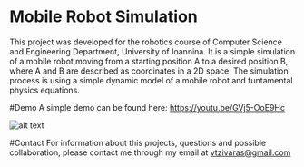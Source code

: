 # Mobile Robot Simulation
This project was developed for the robotics course of Computer Science and Engineering Department, University of Ioannina. It is a simple simulation of a mobile robot moving from a starting position A to a desired position B, where A and B are described as coordinates in a 2D space. The simulation process is using a simple dynamic model of a mobile robot and funtamental physics equations.

#Demo
A simple demo can be found here: https://youtu.be/GVj5-OoE9Hc

![alt text](https://github.com/BillyTziv/mobile-robot/mobile-robot-simulation.jpeg)

#Contact
For information about this projects, questions and possible collaboration, please contact me through my email at vtzivaras@gmail.com
